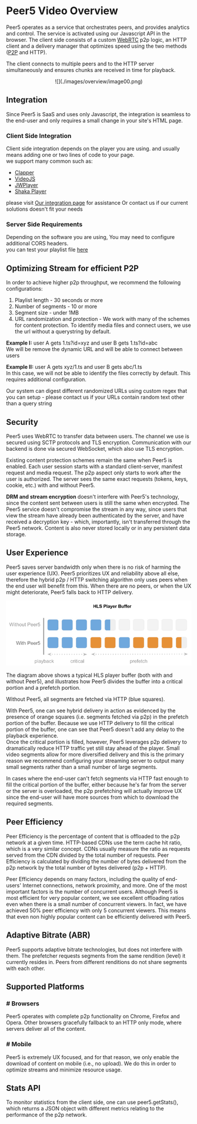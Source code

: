 # Peer5 Video Overview

Peer5 operates as a service that orchestrates peers, and provides analytics and control.
The service is activated using our Javascript API in the browser.
The client side consists of a custom [WebRTC](http://webtrc.org) p2p logic,
an HTTP client and a delivery manager that optimizes speed using the two methods ([P2P](https://en.wikipedia.org/wiki/Peer-to-peer) and HTTP).

The client connects to multiple peers and to the HTTP server simultaneously and ensures chunks are received in time for playback. 

<center>![](./images/overview/image00.png)</center>

## Integration

Since Peer5 is SaaS and uses only Javascript, the integration is seamless to the end-user and only requires a small change in your site's HTML page.


### Client Side Integration

Client side integration depends on the player you are using. and usually means adding one or two lines of code to your page.  
we support many common such as:

- [Clapper](players/clappr/)
- [VideoJS](players/videojs/)
- [JWPlayer](players/jwplayer-7/)
- [Shaka Player](players/shaka-player/)

please visit [Our integration page](https://app.peer5.com/integration) for assistance
Or contact us if our current solutions doesn't fit your needs


### Server Side Requirements

Depending on the software you are using, You may need to configure additional CORS headers.  
you can test your playlist file [here](https://app.peer5.com/integration)
 
## Optimizing Stream for efficient P2P

In order to achieve higher p2p throughput, we recommend the following configurations:

1. Playlist length - 30 seconds or more
2. Number of segments - 10 or more
3. Segment size - under 1MB 
4. URL randomization and protection - We work with many of the schemes for content protection.
To identify media files and connect users, we use the url without a querystring by default. 

**Example I:** user A gets 1.ts?id=xyz and user B gets 1.ts?id=abc  
We will be remove the dynamic URL and will be able to connect between users

**Example II:** user A gets xyz/1.ts and user B gets abc/1.ts  
In this case, we will not be able to identify the files correctly by default. This requires additional configuration.
	
Our system can digest different randomized URLs using custom regex that you can setup - please contact us if your URLs contain random text other than a query string


## Security

Peer5 uses WebRTC to transfer data between users. The channel we use is secured using SCTP protocols and TLS encryption.
Communication with our backend is done via secured WebSocket, which also use TLS encryption.

Existing content protection schemes remain the same when Peer5 is enabled. Each user session starts with a standard client-server,
manifest request and media request. The p2p aspect only starts to work after the user is authorized.
The server sees the same exact requests (tokens, keys, cookie, etc.) with and without Peer5.

**DRM and stream encryption** doesn't interfere with Peer5's technology, since the content sent 
between users is still the same when encrypted. The Peer5 service doesn't compromise the stream in any way,
since users that view the stream have already been authenticated by the server, and have received a decryption key - which,
importantly, isn't transferred through the Peer5 network. Content is also never stored locally or in any persistent data storage.

## User Experience
Peer5 saves server bandwidth only when there is no risk of harming the user experience (UX).
Peer5 prioritizes UX and reliability above all else, therefore the hybrid p2p / HTTP switching algorithm
only uses peers when the end user will benefit from this. When there are no peers,
or when the UX might deteriorate, Peer5 falls back to HTTP delivery.

![](./images/overview/image01.png)


The diagram above shows a typical HLS player buffer (both with and without Peer5),
and illustrates how Peer5 divides the buffer into a critical portion and a prefetch portion.

Without Peer5, all segments are fetched via HTTP (blue squares).

With Peer5, one can see hybrid delivery in action as evidenced by the presence of 
orange squares (i.e. segments fetched via p2p) in the prefetch portion of the buffer.
Because we use HTTP delivery to fill the critical portion of the buffer,
one can see that Peer5 doesn't add any delay to the playback experience.  
Once the critical portion is filled, however, Peer5 leverages p2p delivery to dramatically 
reduce HTTP traffic yet still stay ahead of the player. Small video segments allow for more diversified 
delivery and this is the primary reason we recommend configuring your streaming server to output 
many small segments rather than a small number of large segments.

In cases where the end-user can't fetch segments via HTTP fast enough to fill the critical portion of the buffer,
either because he's far from the server or the server is overloaded,
the p2p prefetching will actually improve UX since the end-user will have more sources from which to download the required segments.



## Peer Efficiency
Peer Efficiency is the percentage of content that is offloaded to the p2p network at a given time.
HTTP-based CDNs use the term cache hit ratio, which is a very similar concept.
CDNs usually measure the ratio as requests served from the CDN divided by the total number of requests.
Peer Efficiency is calculated by dividing the number of bytes delivered from the p2p network by the total number of bytes delivered (p2p + HTTP).

Peer Efficiency depends on many factors, including the quality of end-users' Internet connections,
network proximity, and more. One of the most important factors is the number of concurrent users.
Although Peer5 is most efficient for very popular content, we see excellent offloading ratios even
when there is a small number of concurrent viewers. In fact, we have achieved 50% peer efficiency with only 5 concurrent viewers.
This means that even non highly popular content can be efficiently delivered with Peer5.

## Adaptive Bitrate (ABR)
Peer5 supports adaptive bitrate technologies, but does not interfere with them. 
The prefetcher requests segments from the same rendition (level) it currently resides in.
Peers from different renditions do not share segments with each other.

## Supported Platforms

### # Browsers
Peer5 operates with complete p2p functionality on Chrome, Firefox and Opera.
 Other browsers gracefully fallback to an HTTP only mode, where servers deliver all of the content.

### # Mobile
Peer5 is extremely UX focused, and for that reason, we only enable the download of content on mobile (i.e., no upload).
 We do this in order to optimize streams and minimize resource usage. 

## Stats API
To monitor statistics from the client side, one can use peer5.getStats(),
 which returns a JSON object with different metrics relating to the performance of the p2p network.
